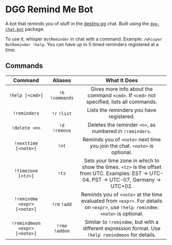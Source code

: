 # DGG Remind Me Bot

A bot that reminds you of stuff in the [destiny.gg](https://destiny.gg) chat.
Built using the [`dgg-chat-bot`](https://github.com/gabrieljablonski/dgg-chat-bot) package.

To use it, whisper `BotReminder` in chat with a command. Example: `/whisper BotReminder !help`. You can have up to 5 timed reminders registered at a time.

## Commands

| Command                       | Aliases          | What It Does                                                                                                                              |
|:-----------------------------:|:----------------:|:-----------------------------------------------------------------------------------------------------------------------------------------:|
| `!help [<cmd>]`               | `!h` `!commands` | Gives more info about the command `<cmd>`. If `<cmd>` not specified, lists all commands.                                                  |
| `!reminders`                  | `!r` `!list`     | Lists the reminders you have registered.                                                                                                  |
| `!delete <n>`                 | `!d` `!remove`   | Deletes the reminder `<n>`, as numbered in `!reminders`.                                                                                  |
| `!nexttime [<note>]`          | `!nt`            | Reminds you of `<note>` next time you join the chat. `<note>` is optional.                                                                |
| `!timezone [<tz>]`            | `!tz`            | Sets your time zone in which to show the times. `<tz>` is the offset from UTC. Examples: EST -> UTC-04, PST -> UTC-07, Germany -> UTC+02. |
| `!remindme <expr> [<note>]`   | `!rm` `!add`     | Reminds you of `<note>` at the time evaluated from `<expr>`. For details on `<expr>`, use `!help remindme`. `<note>` is optional.         |
| `!remindmeon <expr> [<note>]` | `!rmo` `!addon`  | Similar to `!remindme`, but with a different expression format. Use `!help remindmeon` for details.                                       |
